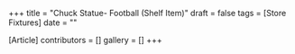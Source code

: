 +++
title = "Chuck Statue- Football (Shelf Item)"
draft = false
tags = [Store Fixtures]
date = ""

[Article]
contributors = []
gallery = []
+++